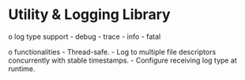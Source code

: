 # Utility & Logging Library

o log type support
    - debug
    - trace
    - info
    - fatal

o functionalities
    - Thread-safe.
    - Log to multiple file descriptors concurrently with stable timestamps.
    - Configure receiving log type at runtime.

